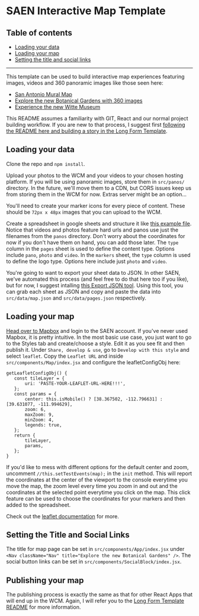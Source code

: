 # SAEN Interactive Map Template #

## Table of contents ##

- [Loading your data](#loading-your-data)
- [Loading your map](#loading-your-map)
- [Setting the title and social links](#setting-the-title-and-social-links)

---------

This template can be used to build interactive map experiences featuring images, videos and 360 panoramic images like those seen here:

 - [San Antonio Mural Map](http://www.expressnews.com/san-antonio-mural-map/)
 - [Explore the new Botanical Gardens with 360 images](http://www.expressnews.com/explore-san-antonio-botanical-garden/)
 - [Experience the new Witte Museum](http://witte.expressnews.com.s3-website-us-east-1.amazonaws.com/)

 This README assumes a familiarity with GIT, React and our normal project building workflow. If you are new to that process, I suggest first [following the README here and building a story in the Long Form Template](https://github.com/sa-express-news/longform-story-template/blob/master/README.md).

 ## Loading your data ##

 Clone the repo and `npm install`.

 Upload your photos to the WCM and your videos to your chosen hosting platform. If you will be using panoramic images, store them in `src/panos/` directory. In the future, we'll move them to a CDN, but CORS issues keep us from storing them in the WCM for now. Extras server might be an option...

 You'll need to create your marker icons for every piece of content. These should be `72px x 48px` images that you can upload to the WCM.

 Create a spreadsheet in google sheets and structure it like [this example file](https://docs.google.com/spreadsheets/d/1C9tsdPjaDmXJ8tTeBebY0nyv7BroeqzDsTDnKPYoHEk/edit?usp=sharing). Notice that videos and photos feature hard urls and panos use just the filenames from the `panos` directory. Don't worry about the coordinates for now if you don't have them on hand, you can add those later. The `type` column in the `pages` sheet is used to define the content type. Options include `pano`, `photo` and `video`. In the `markers` sheet, the `type` column is used to define the logo type. Options here include just `photo` and `video`.

 You're going to want to export your sheet data to JSON. In other SAEN, we've automated this process (and feel free to do that here too if you like), but for now, I suggest intalling [this Export JSON tool](http://blog.pamelafox.org/2013/06/exporting-google-spreadsheet-as-json.html). Using this tool, you can grab each sheet as JSON and copy and paste the data into `src/data/map.json` and `src/data/pages.json` respectively.

 ## Loading your map ##

 [Head over to Mapbox](https://www.mapbox.com/studio/) and login to the SAEN account. If you've never used Mapbox, it is pretty intuitive. In the most basic use case, you just want to go to the Styles tab and create/choose a style. Edit it as you see fit and then publish it. Under `Share, develop & use`, go to `Develop with this style` and select `leaflet`. Copy the `Leaflet URL` and inside `src/components/Map/index.jsx` and configure the leafletConfigObj here:

 ```
 getLeafletConfigObj() {
	const tileLayer = {
		uri: 'PASTE-YOUR-LEAFLET-URL-HERE!!!',
	};
	const params = {
		center: this.isMobile() ? [38.367502, -112.796631] : [39.631077, -111.994629],
		zoom: 6,
		maxZoom: 9,
		minZoom: 4,
		legends: true,
	};
	return {
		tileLayer,
		params,
	};
}
```

If you'd like to mess with different options for the default center and zoom, uncomment `//this.setTestEvents(map);` in the `init` method. This will report the coordinates at the center of the viewport to the console everytime you move the map, the zoom level every time you zoom in and out and the coordinates at the selected point everytime you click on the map. This click feature can be used to choose the coordinates for your markers and then added to the spreadsheet.

Check out the [leaflet documentation](http://leafletjs.com/reference-1.2.0.html) for more.

## Setting the Title and Social Links ##

The title for map page can be set in `src/components/App/index.jsx` under `<Nav className="Nav" title="Explore the new Botanical Gardens" />`. The social button links can be set in `src/components/SocialBlock/index.jsx`.

## Publishing your map ##

The publishing process is exactly the same as that for other React Apps that will end up in the WCM. Again, I will refer you to the [Long Form Template README](https://github.com/sa-express-news/longform-story-template/blob/master/README.md) for more information.

